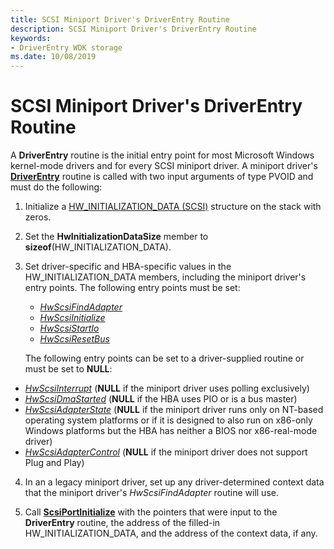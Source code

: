 ```yaml
---
title: SCSI Miniport Driver's DriverEntry Routine
description: SCSI Miniport Driver's DriverEntry Routine
keywords:
- DriverEntry WDK storage
ms.date: 10/08/2019
---
```


# SCSI Miniport Driver's DriverEntry Routine

A **DriverEntry** routine is the initial entry point for most Microsoft Windows kernel-mode drivers and for every SCSI miniport driver. A miniport driver's [**DriverEntry**](driverentry-of-scsi-miniport-driver.md) routine is called with two input arguments of type PVOID and must do the following:

1. Initialize a [HW_INITIALIZATION_DATA (SCSI)](/windows-hardware/drivers/ddi/srb/ns-srb-_hw_initialization_data) structure on the stack with zeros.

2. Set the **HwInitializationDataSize** member to **sizeof**(HW_INITIALIZATION_DATA).

3. Set driver-specific and HBA-specific values in the HW_INITIALIZATION_DATA members, including the miniport driver's entry points. The following entry points must be set:

   - [*HwScsiFindAdapter*](/previous-versions/windows/hardware/drivers/ff557300(v=vs.85))
   - [*HwScsiInitialize*](/previous-versions/windows/hardware/drivers/ff557302(v=vs.85))
   - [*HwScsiStartIo*](/previous-versions/windows/hardware/drivers/ff557323(v=vs.85))
   - [*HwScsiResetBus*](/previous-versions/windows/hardware/drivers/ff557318(v=vs.85))

    The following entry points can be set to a driver-supplied routine or must be set to **NULL**:

  - [*HwScsiInterrupt*](/previous-versions/windows/hardware/drivers/ff557312(v=vs.85)) (**NULL** if the miniport driver uses polling exclusively)
  - [*HwScsiDmaStarted*](/previous-versions/windows/hardware/drivers/ff557291(v=vs.85)) (**NULL** if the HBA uses PIO or is a bus master)
  - [*HwScsiAdapterState*](/previous-versions/windows/hardware/drivers/ff557278(v=vs.85)) (**NULL** if the miniport driver runs only on NT-based operating system platforms or if it is designed to also run on x86-only Windows platforms but the HBA has neither a BIOS nor x86-real-mode driver)
  - [*HwScsiAdapterControl*](/previous-versions/windows/hardware/drivers/ff557274(v=vs.85)) (**NULL** if the miniport driver does not support Plug and Play)

4. In an a legacy miniport driver, set up any driver-determined context data that the miniport driver's *HwScsiFindAdapter* routine will use.

5. Call [**ScsiPortInitialize**](/windows-hardware/drivers/ddi/srb/nf-srb-scsiportinitialize) with the pointers that were input to the **DriverEntry** routine, the address of the filled-in HW_INITIALIZATION_DATA, and the address of the context data, if any.
